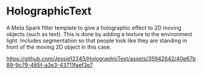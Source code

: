 # HolographicText
A Meta Spark filter template to give a holographic effect to 2D moving objects (such as text). This is done by adding a texture to the environment light. Includes segmentation so that people look like they are standing in front of the moving 2D object in this case.


https://github.com/Jessie12345/HolographicText/assets/35942642/40e67b89-9c79-465f-a3e3-43711faef3e7

